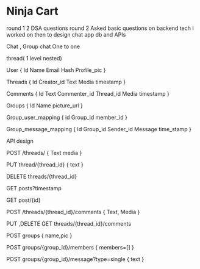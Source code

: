 # Ninja Cart
round 1 
2 DSA questions
round 2
Asked basic questions on backend tech I worked on 
then to design chat app db and APIs


Chat ,
Group chat 
One to one 

thread( 1 level nested)

User
{
Id
Name
Email 
Hash
Profile_pic
}

Threads
{
Id
Creator_id
Text
Media
timestamp
}

Comments
{
Id
Text
Commenter_id
Thread_id
Media
timestamp
}

Groups
{
Id
Name
picture_url
}




Group_user_mapping
{
id
Group_id
member_id
}

Group_message_mapping
{
Id
Group_id
Sender_id
Message
time_stamp
}



API design

POST /threads/
{
Text
media
}

PUT thread/{thread_id}
{
text
}

DELETE threads/{thread_id}


GET posts?timestamp

GET post/{id}

POST /threads/{thread_id}/comments
{
Text,
Media
}

PUT ,DELETE
GET threads/{thread_id}/comments

POST groups
{
name,pic
}

POST groups/{group_id}/members
{
members=[]
}

POST groups/{group_id}/message?type=single
{
text
}


